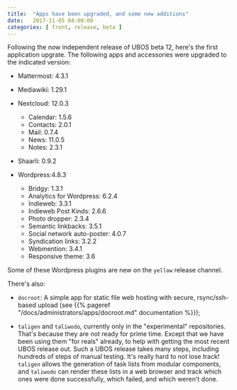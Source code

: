 ```yaml
---
title:  "Apps have been upgraded, and some new additions"
date:   2017-11-05 04:00:00
categories: [ front, release, beta ]
---
```


Following the now independent release of UBOS beta 12, here's the first application
upgrate. The following apps and accessories were upgraded to the indicated version:

* Mattermost: 4.3.1

* Mediawiki: 1.29.1

* Nextcloud: 12.0.3
  * Calendar: 1.5.6
  * Contacts: 2.0.1
  * Mail: 0.7.4
  * News: 11.0.5
  * Notes: 2.3.1

* Shaarli: 0.9.2

* Wordpress:4.8.3
  * Bridgy: 1.3.1
  * Analytics for Wordpress: 6.2.4
  * Indieweb: 3.3.1
  * Indieweb Post Kinds: 2.6.6
  * Photo dropper: 2.3.4
  * Semantic linkbacks: 3.5.1
  * Social network auto-poster: 4.0.7
  * Syndication links: 3.2.2
  * Webmention: 3.4.1
  * Responsive theme: 3.6

Some of these Wordpress plugins are new on the `yellow` release channel.

There's also:

* `docroot`: A simple app for static file web hosting with secure, rsync/ssh-based upload
  (see {{% pageref "/docs/administrators/apps/docroot.md" documentation %}});

* `taligen` and `taliwodo`, currently only in the "experimental" repositories. That's because
  they are not ready for prime time. Except that we have been using them "for reals" already,
  to help with getting the most recent UBOS release out. Such a UBOS release takes many steps,
  including hundreds of steps of manual testing. It's really hard to not lose track!
  `taligen` allows the generation of task lists from modular components, and `taliwodo`
  can render these lists in a web browser and track which ones were done successfully, which
  failed, and which weren't done.
